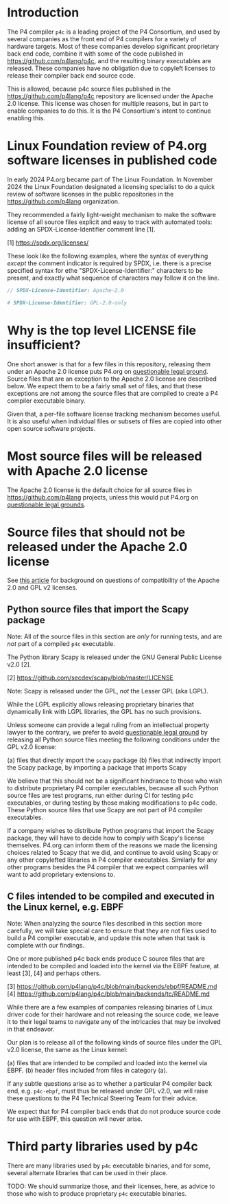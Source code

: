 # Introduction

The P4 compiler `p4c` is a leading project of the P4 Consortium, and
used by several companies as the front end of P4 compilers for a
variety of hardware targets.  Most of these companies develop
significant proprietary back end code, combine it with some of the
code published in https://github.com/p4lang/p4c, and the resulting
binary executables are released.  These companies have no obligation
due to copyleft licenses to release their compiler back end source
code.

This is allowed, because p4c source files published in the
https://github.com/p4lang/p4c repository are licensed under the Apache
2.0 license.  This license was chosen for multiple reasons, but in
part to enable companies to do this.  It is the P4 Consortium's intent
to continue enabling this.


# Linux Foundation review of P4.org software licenses in published code

In early 2024 P4.org became part of The Linux Foundation.  In November
2024 the Linux Foundation designated a licensing specialist to do a
quick review of software licenses in the public repositories in the
https://github.com/p4lang organization.

They recommended a fairly light-weight mechanism to make the software
license of all source files explicit and easy to track with automated
tools: adding an SPDX-License-Identifier comment line [1].

[1] https://spdx.org/licenses/

These look like the following examples, where the syntax of everything
_except_ the comment indicator is required by SPDX, i.e. there is a
precise specified syntax for ethe "SPDX-License-Identifier:"
characters to be present, and exactly what sequence of characters may
follow it on the line.

```c++
// SPDX-License-Identifier: Apache-2.0
```

```python
# SPDX-License-Identifier: GPL-2.0-only
```


# Why is the top level LICENSE file insufficient?

One short answer is that for a few files in this repository, releasing
them under an Apache 2.0 license puts P4.org on [questionable legal
ground](licenses-apache-and-gpl-v2.md).  Source files that are an
exception to the Apache 2.0 license are described below.  We expect
them to be a fairly small set of files, and that these exceptions are
_not_ among the source files that are compiled to create a P4 compiler
executable binary.

Given that, a per-file software license tracking mechanism becomes
useful.  It is also useful when individual files or subsets of files
are copied into other open source software projects.


# Most source files will be released with Apache 2.0 license

The Apache 2.0 license is the default choice for all source files in
https://github.com/p4lang projects, unless this would put P4.org on
[questionable legal grounds](licenses-apache-and-gpl-v2.md).


# Source files that should not be released under the Apache 2.0 license

See [this article](licenses-apache-and-gpl-v2.md) for background on
questions of compatibility of the Apache 2.0 and GPL v2 licenses.


## Python source files that import the Scapy package

Note: All of the source files in this section are _only_ for running
tests, and are _not_ part of a compiled `p4c` executable.

The Python library Scapy is released under the GNU General Public
License v2.0 [2].

[2] https://github.com/secdev/scapy/blob/master/LICENSE

Note: Scapy is released under the GPL, _not_ the Lesser GPL (aka
LGPL).

While the LGPL explicitly allows releasing proprietary binaries that
dynamically link with LGPL libraries, the GPL has no such provisions.

Unless someone can provide a legal ruling from an intellectual
property lawyer to the contrary, we prefer to avoid [questionable
legal ground](licenses-apache-and-gpl-v2.md) by releasing all Python
source files meeting the following conditions under the GPL v2.0
license:

(a) files that directly import the `scapy` package
(b) files that indirectly import the Scapy package, by importing a
    package that imports Scapy

We believe that this should not be a significant hindrance to those
who wish to distribute proprietary P4 compiler executables, because
all such Python source files are test programs, run either during CI
for testing p4c executables, or during testing by those making
modifications to p4c code.  These Python source files that use Scapy
are not part of P4 compiler executables.

If a company wishes to distribute Python programs that import the
Scapy package, they will have to decide how to comply with Scapy's
license themselves.  P4.org can inform them of the reasons we made the
licensing choices related to Scapy that we did, and continue to avoid
using Scapy or any other copylefted libraries in P4 compiler
executables.  Similarly for any other programs besides the P4 compiler
that we expect companies will want to add proprietary extensions to.


## C files intended to be compiled and executed in the Linux kernel, e.g. EBPF

Note: When analyzing the source files described in this section more
carefully, we will take special care to ensure that they are not files
used to build a P4 compiler executable, and update this note when that
task is complete with our findings.

One or more published p4c back ends produce C source files that are
intended to be compiled and loaded into the kernel via the EBPF
feature, at least [3], [4] and perhaps others.

[3] https://github.com/p4lang/p4c/blob/main/backends/ebpf/README.md
[4] https://github.com/p4lang/p4c/blob/main/backends/tc/README.md

While there are a few examples of companies releasing binaries of
Linux driver code for their hardware and not releasing the source
code, we leave it to their legal teams to navigate any of the
intricacies that may be involved in that endeavor.

Our plan is to release all of the following kinds of source files
under the GPL v2.0 license, the same as the Linux kernel:

(a) files that are intended to be compiled and loaded into the kernel
    via EBPF.
(b) header files included from files in category (a).

If any subtle questions arise as to whether a particular P4 compiler
back end, e.g. `p4c-ebpf`, must thus be released under GPL v2.0, we
will raise these questions to the P4 Technical Steering Team for their
advice.

We expect that for P4 compiler back ends that do not produce source
code for use with EBPF, this question will never arise.


# Third party libraries used by p4c

There are many libraries used by `p4c` executable binaries, and for
some, several alternate libraries that can be used in their place.

TODO: We should summarize those, and their licenses, here, as advice
to those who wish to produce proprietary `p4c` executable binaries.
